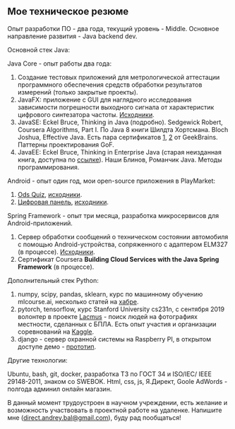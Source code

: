 ## **Мое техническое резюме**

Опыт разработки ПО - два года, текущий уровень - Middle. Основное направление развития - Java backend dev.

Основной стек Java:  

Java Core - опыт работы два года:  
1. Создание тестовых приложений для метрологической аттестации программного обеспечения средств обработки результатов измерений (только закрытые проекты).
2. JavaFX: приложение с GUI для наглядного исследования зависимости погрешности выходного сигнала от характеристик цифрового синтезатора частоты. [Исходники](https://github.com/balezz/DdsAccuracy).  
3. JavaSE: Eckel Bruce, Thinking in Java (подробно). Sedgewick Robert, Coursera Algorithms, Part I. По Java 8 книги Шилдта Хортсмана. Bloch Joshua, Effective Java. Есть пара сертификатов [1](https://geekbrains.ru/go/Zi5Gyc), [2](https://geekbrains.ru/go/7tJ9Tv)  от GeekBrains. Паттерны проектирования GoF.
4. JavaEE: Eckel Bruce, Thinking in Enterprise Java (старая неизданная книга, доступна по [ссылке](http://www.cs.ust.hk/~dekai/library/ECKEL_Bruce/)). Наши Блинов, Романчик Java. Методы программирования.  


Android - опыт один год, мои open-source приложения в PlayMarket:  
1. [Ods Quiz](https://play.google.com/store/apps/details?id=ru.balezz.odscards), [исходники](https://github.com/balezz/OdsQuiz).
2. [Цифровая панель](https://play.google.com/store/apps/details?id=ru.balezz.numpanel), [исходники](https://github.com/balezz/NumPanel).  

Spring Framework - опыт три месяца, разработка микросервисов для Android-приложений.  
1. Сервер обработки сообщений о техническом состоянии автомобиля с помощью Android-устройства, сопряженного с адаптером ELM327 (в процессе). [Исходники](https://github.com/balezz/ObdServer).  
2. Сертификат Coursera **Building Cloud Services with the Java Spring Framework** (в процессе).  

Дополнительный стек Python:

1. numpy, scipy, pandas, sklearn, курс по машинному обучению mlcourse.ai, несколько статей на [хабре](https://habr.com/ru/users/balezz/posts/).
2. pytorch, tensorflow, курс Stanford University cs231n, с сентября 2019 волонтер в проекте [Lacmus](https://lacmus-foundation.github.io) - поиск людей на фотографиях местности, сделанных с БПЛА. Есть опыт участия и организации соревнований на [Kaggle](https://www.kaggle.com/c/lacmus-foundation/overview).
3. django - сервер охранной системы на Raspberry PI, в открытом доступе демо - [прототип](https://github.com/balezz/server-krepost).

Другие технологии:  

Ubuntu, bash, git, docker, разработка ТЗ по ГОСТ 34 и ISO/IEC/ IEEE 29148-2011, знаком со SWEBOK. Html, css, js, Я.Директ, Goole AdWords - полгода админил онлайн магазин.

В данный момент трудоустроен в научном учреждении, есть желание и возможность участвовать в проектной работе на удаленке. Напишите мне (direct.andrey.bal@gmail.com), буду рад пообщаться!
